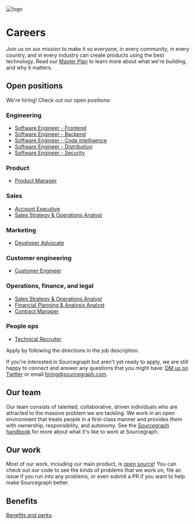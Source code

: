 ![logo](https://sourcegraph.com/.assets/img/sourcegraph-light-head-logo.svg)

# Careers

Join us on our mission to make it so everyone, in every community, in every country, and in every industry can create products using the best technology. Read our [Master Plan](https://about.sourcegraph.com/plan) to learn more about what we're building, and why it matters.

## Open positions

We're hiring! Check out our open positions:

### Engineering
- [Software Engineer - Frontend](job-descriptions/software-engineer-frontend.md)
- [Software Engineer - Backend](job-descriptions/software-engineer-backend.md)
- [Software Engineer - Code intelligence](job-descriptions/software-engineer-code-intelligence.md)
- [Software Engineer - Distribution](job-descriptions/software-engineer-distribution.md)
- [Software Engineer - Security](job-descriptions/software-engineer-security.md)

### Product
- [Product Manager](https://github.com/sourcegraph/careers/blob/master/job-descriptions/product-manager.md)

### Sales
- [Account Executive](https://github.com/sourcegraph/careers/blob/master/job-descriptions/account-executive.md)
- [Sales Strategy & Operations Analyst](https://github.com/sourcegraph/careers/blob/master/job-descriptions/gtm-sales-operations.md)

### Marketing
- [Developer Advocate](https://github.com/sourcegraph/careers/blob/master/job-descriptions/developer-advocate.md)

### Customer engineering
- [Customer Engineer](https://github.com/sourcegraph/careers/blob/master/job-descriptions/customer-engineer.md)

### Operations, finance, and legal
- [Sales Strategy & Operations Analyst](https://github.com/sourcegraph/careers/blob/master/job-descriptions/gtm-sales-operations.md)
- [Financial Planning & Analysis Analyst](https://github.com/sourcegraph/careers/blob/master/job-descriptions/financial-planning-analysis.md)
- [Contract Manager](https://github.com/sourcegraph/careers/blob/master/job-descriptions/contract-manager.md)

### People ops
- [Technical Recruiter](https://github.com/sourcegraph/careers/blob/master/job-descriptions/technical-recruiter.md)

Apply by following the directions in the job description.

If you're interested in Sourcegraph but aren't yet ready to apply, we are still happy to connect and answer any questions that you might have: [DM us on Twitter](https://twitter.com/srcgraph) or email hiring@sourcegraph.com.

## Our team

Our team consists of talented, collaborative, driven individuals who are attracted to the massive problem we are tackling. We work in an open environment that treats people in a first-class manner and provides them with ownership, responsibility, and autonomy. See the [Sourcegraph handbook](https://about.sourcegraph.com/handbook) for more about what it's like to work at Sourcegraph.

## Our work

Most of our work, including our main product, is [open source](https://github.com/sourcegraph)! You can check out our code to see the kinds of problems that we work on, file an issue if you run into any problems, or even submit a PR if you want to help make Sourcegraph better.

## Benefits

[Benefits and perks](https://about.sourcegraph.com/handbook/people-ops/benefits-and-perks).
